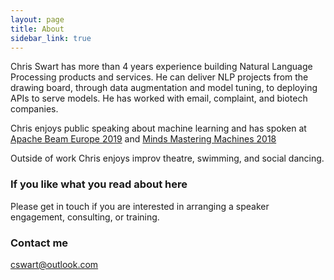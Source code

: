 ```yaml
---
layout: page
title: About
sidebar_link: true
---
```


Chris Swart has more than 4 years experience building Natural Language Processing products and services. He can deliver NLP projects from the drawing board, through data augmentation and model tuning, to deploying APIs to serve models. He has worked with email, complaint, and biotech companies. 

Chris enjoys public speaking about machine learning and has spoken at [Apache Beam Europe 2019](https://youtu.be/7GwXJJApPtg) and [Minds Mastering Machines 2018](https://youtu.be/erwGrz9JvX8) 

Outside of work Chris enjoys improv theatre, swimming, and social dancing.

### If you like what you read about here

Please get in touch if you are interested in arranging a speaker engagement, consulting, or training.

### Contact me

[cswart@outlook.com](mailto:cswart@outlook.com)
